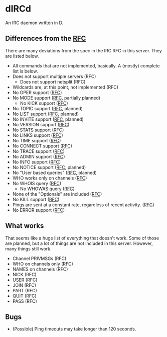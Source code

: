 # dIRCd

An IRC daemon written in D.

## Differences from the [RFC](http://tools.ietf.org/html/rfc1459.html)
There are many deviations from the spec in the IRC RFC in this server. They are listed below.

- All commands that are not implemented, basically. A (mostly) complete list is below.
- Does not support multiple servers (RFC)
  - Does not support netsplit (RFC)
- Wildcards are, at this point, not implemented (RFC)
- No OPER support ([RFC](http://tools.ietf.org/html/rfc1459.html#section-4.1.5))
- No MODE support ([RFC](http://tools.ietf.org/html/rfc1459.html#section-4.2.3), partially planned)
  - No KICK support ([RFC](http://tools.ietf.org/html/rfc1459.html#section-4.2.8))
- No TOPIC support ([RFC](http://tools.ietf.org/html/rfc1459.html#section-4.2.4), planned)
- No LIST support ([RFC](http://tools.ietf.org/html/rfc1459.html#section-4.2.6), planned)
- No INVITE support ([RFC](http://tools.ietf.org/html/rfc1459.html#section-4.2.7), planned)
- No VERSION support ([RFC](http://tools.ietf.org/html/rfc1459.html#section-4.2.8))
- No STATS support ([RFC](http://tools.ietf.org/html/rfc1459.html#section-4.3.2))
- No LINKS support ([RFC](http://tools.ietf.org/html/rfc1459.html#section-4.3.3))
- No TIME support ([RFC](http://tools.ietf.org/html/rfc1459.html#section-4.3.4))
- No CONNECT support ([RFC](http://tools.ietf.org/html/rfc1459.html#section-4.3.5))
- No TRACE support ([RFC](http://tools.ietf.org/html/rfc1459.html#section-4.3.6))
- No ADMIN support ([RFC](http://tools.ietf.org/html/rfc1459.html#section-4.3.7))
- No INFO support ([RFC](http://tools.ietf.org/html/rfc1459.html#section-4.3.8))
- No NOTICE support ([RFC](http://tools.ietf.org/html/rfc1459.html#section-4.4.2), planned)
- No "User based queries" ([RFC](http://tools.ietf.org/html/rfc1459.html#section-4.5), planned)
- WHO works only on channels ([RFC](http://tools.ietf.org/html/rfc1459.html#section-4.5.1))
- No WHOIS query ([RFC](http://tools.ietf.org/html/rfc1459.html#section-4.5.2))
  - No WHOWAS query ([RFC](http://tools.ietf.org/html/rfc1459.html#section-4.5.3))
- None of the "Optionals" are included ([RFC](http://tools.ietf.org/html/rfc1459.html#section-5))
- No KILL support ([RFC](http://tools.ietf.org/html/rfc1459.html#section-4.6.1))
- Pings are sent at a constant rate, regardless of recent activity. ([RFC](http://tools.ietf.org/html/rfc1459.html#section-4.6.2))
- No ERROR support ([RFC](http://tools.ietf.org/html/rfc1459.html#section-4.6.4))

## What works
That seems like a huge list of everything that doesn't work. Some of those are planned, but a lot of things are not
included in this server. However, many things still work.

- Channel PRIVMSGs (RFC)
- WHO on channels only (RFC)
- NAMES on channels (RFC)
- NICK (RFC)
- USER (RFC)
- JOIN (RFC)
- PART (RFC)
- QUIT (RFC)
- PASS (RFC)

## Bugs
- (Possible) Ping timeouts may take longer than 120 seconds.
